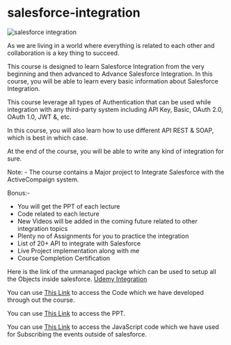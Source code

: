 # salesforce-integration

![salesforce integration](https://gitlab.com/sfdcamit/salesforce-integration/-/blob/master/Hero%20Image%20-%20Integration.jpg)

As we are living in a world where everything is related to each other and collaboration is a key thing to succeed. 

This course is designed to learn Salesforce Integration from the very beginning and then advanced to Advance Salesforce Integration. In this course, you will be able to learn every basic information about Salesforce Integration.

This course leverage all types of Authentication that can be used while integration with any third-party system including API Key, Basic, OAuth 2.0, OAuth 1.0, JWT &, etc.

In this course, you will also learn how to use different API REST & SOAP, which is best in which case.

At the end of the course, you will be able to write any kind of integration for sure.

Note: - The course contains a Major project to Integrate Salesforce with the ActiveCompaign system.

Bonus:- 

- You will get the PPT of each lecture
- Code related to each lecture
- New Videos will be added in the coming future related to other integration topics
- Plenty no of Assignments for you to practice the integration
- List of 20+ API to integrate with Salesforce
- Live Project implementation along with me
- Course Completion Certification

Here is the link of the unmanaged packge which can be used to setup all the Objects inside salesforce. [Udemy Integration](packaging/installPackage.apexp?p0=04t2x0000048Isi)

You can use [This Link](https://gitlab.com/sfdcamit/salesforce-integration/-/tree/master/Code) to access the Code which we have developed through out the course.

You can use [This Link](https://gitlab.com/sfdcamit/salesforce-integration/-/tree/master/PPT) to access the PPT.

You can use [This Link](https://gitlab.com/sfdcamit/salesforce-integration/-/tree/master/JsForce%20Demo) to access the JavaScript code which we have used for Subscribing the events outside of salesforce.
